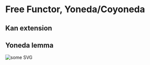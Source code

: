 # Free Functor, Yoneda/Coyoneda

## Kan extension

## Yoneda lemma

![some SVG](https://github.com/golovach-ivan/golovach-ivan.github.io/blob/master/test.svg)
